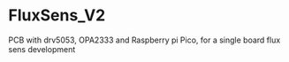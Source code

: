 # FluxSens_V2
PCB with drv5053, OPA2333 and Raspberry pi Pico, for a single board flux sens development
